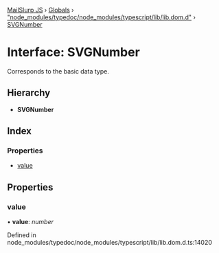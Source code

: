 [MailSlurp JS](../README.md) › [Globals](../globals.md) › ["node_modules/typedoc/node_modules/typescript/lib/lib.dom.d"](../modules/_node_modules_typedoc_node_modules_typescript_lib_lib_dom_d_.md) › [SVGNumber](_node_modules_typedoc_node_modules_typescript_lib_lib_dom_d_.svgnumber.md)

# Interface: SVGNumber

Corresponds to the <number> basic data type.

## Hierarchy

* **SVGNumber**

## Index

### Properties

* [value](_node_modules_typedoc_node_modules_typescript_lib_lib_dom_d_.svgnumber.md#value)

## Properties

###  value

• **value**: *number*

Defined in node_modules/typedoc/node_modules/typescript/lib/lib.dom.d.ts:14020
